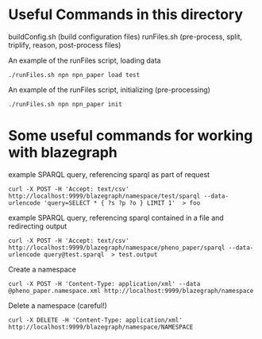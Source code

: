 # Useful Commands in this directory
buildConfig.sh (build configuration files)
runFiles.sh (pre-process, split, triplify, reason, post-process files)

An example of the runFiles script, loading data
```
./runFiles.sh npn npn_paper load test
```

An example of the runFiles script, initializing (pre-processing)
```
./runFiles.sh npn npn_paper init
```

# Some useful commands for working with blazegraph

example SPARQL query, referencing sparql as part of request
```
curl -X POST -H 'Accept: text/csv' http://localhost:9999/blazegraph/namespace/test/sparql --data-urlencode 'query=SELECT * { ?s ?p ?o } LIMIT 1'  > foo
```

example SPARQL query, referencing sparql contained in a file and redirecting output
```
curl -X POST -H 'Accept: text/csv' http://localhost:9999/blazegraph/namespace/pheno_paper/sparql --data-urlencode query@test.sparql  > test.output
```

Create a namespace
```
curl -X POST -H 'Content-Type: application/xml' --data @pheno_paper.namespace.xml http://localhost:9999/blazegraph/namespace
```

Delete a namespace (careful!)
```
curl -X DELETE -H 'Content-Type: application/xml' http://localhost:9999/blazegraph/namespace/NAMESPACE
```
